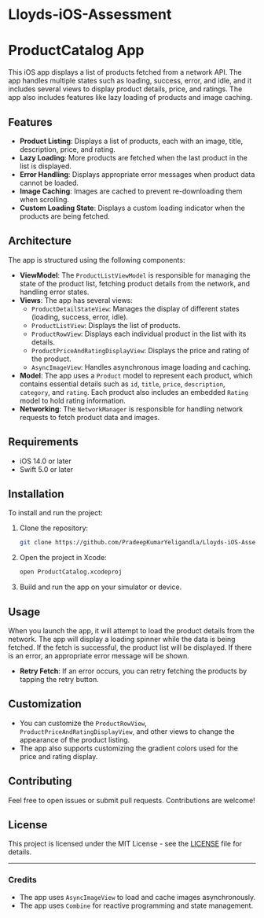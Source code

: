 # Lloyds-iOS-Assessment
# ProductCatalog App

This iOS app displays a list of products fetched from a network API. The app handles multiple states such as loading, success, error, and idle, and it includes several views to display product details, price, and ratings. The app also includes features like lazy loading of products and image caching.

## Features

- **Product Listing**: Displays a list of products, each with an image, title, description, price, and rating.
- **Lazy Loading**: More products are fetched when the last product in the list is displayed.
- **Error Handling**: Displays appropriate error messages when product data cannot be loaded.
- **Image Caching**: Images are cached to prevent re-downloading them when scrolling.
- **Custom Loading State**: Displays a custom loading indicator when the products are being fetched.

## Architecture

The app is structured using the following components:

- **ViewModel**: The `ProductListViewModel` is responsible for managing the state of the product list, fetching product details from the network, and handling error states.
- **Views**: The app has several views:
  - `ProductDetailStateView`: Manages the display of different states (loading, success, error, idle).
  - `ProductListView`: Displays the list of products.
  - `ProductRowView`: Displays each individual product in the list with its details.
  - `ProductPriceAndRatingDisplayView`: Displays the price and rating of the product.
  - `AsyncImageView`: Handles asynchronous image loading and caching.
- **Model**: The app uses a `Product` model to represent each product, which contains essential details such as `id`, `title`, `price`, `description`, `category`, and `rating`. Each product also includes an embedded `Rating` model to hold rating information.
- **Networking**: The `NetworkManager` is responsible for handling network requests to fetch product data and images.

## Requirements

- iOS 14.0 or later
- Swift 5.0 or later

## Installation

To install and run the project:

1. Clone the repository:
    ```bash
    git clone https://github.com/PradeepKumarYeligandla/Lloyds-iOS-Assessment
    ```
2. Open the project in Xcode:
    ```bash
    open ProductCatalog.xcodeproj
    ```
3. Build and run the app on your simulator or device.

## Usage

When you launch the app, it will attempt to load the product details from the network. The app will display a loading spinner while the data is being fetched. If the fetch is successful, the product list will be displayed. If there is an error, an appropriate error message will be shown.

- **Retry Fetch**: If an error occurs, you can retry fetching the products by tapping the retry button.

## Customization

- You can customize the `ProductRowView`, `ProductPriceAndRatingDisplayView`, and other views to change the appearance of the product listing.
- The app also supports customizing the gradient colors used for the price and rating display.

## Contributing

Feel free to open issues or submit pull requests. Contributions are welcome!

## License

This project is licensed under the MIT License - see the [LICENSE](LICENSE) file for details.

---

### Credits

- The app uses `AsyncImageView` to load and cache images asynchronously.
- The app uses `Combine` for reactive programming and state management.
